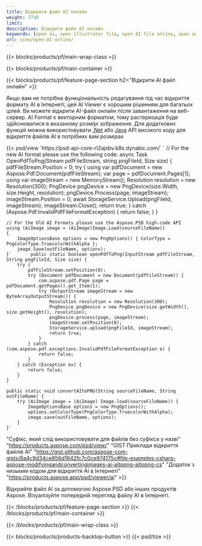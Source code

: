 ```yaml
---
title: Відкрити файл AI онлайн
weight: 7730
limit: 
description: Відкрити файл AI онлайн
keywords: [open ai, open illustrator file, open AI file online, open adobe illustrator, preview of ai file, ai format open]
url: view/open-AI-online/
---
```


{{< blocks/products/pf/main-wrap-class >}}


{{< blocks/products/pf/main-container >}}

{{< blocks/products/pf/feature-page-section h2="Відкрити AI файл онлайн" >}}
<p>Якщо вам не потрібна функціональність редагування під час відкриття формату AI в Інтернеті, цей AI Viewer є хорошим рішенням для багатьох цілей. Ви можете відкрити AI-файл онлайн після завантаження на веб-сервер. AI Format є векторним форматом, тому растеризація буде здійснюватися в вказаному розмірі зображення. Для додаткових функцій можна використовувати <a href="/psd/net">.Net</a> або <a href="/psd/java">Java</a> API високого коду для відкриття файлів AI в потрібних вам розмірах</p>
{{< psd/view `https://psd-api-core-rl2ajsbv.k8s.dynabic.com/` 
`	// For the new AI format please use the following code:
	async Task<bool> OpenPdfToPng(Stream pdfFileStream, string pngFileId, Size size)
	{
		pdfFileStream.Position = 0;
		try
		{
			using var pdfDocument = new Aspose.Pdf.Document(pdfFileStream);
			var page = pdfDocument.Pages[1];
			using var imageStream = new MemoryStream();
			Resolution resolution = new Resolution(300);
			PngDevice pngDevice = new PngDevice(size.Width, size.Height, resolution);
			pngDevice.Process(page, imageStream);
			imageStream.Position = 0;
			await StorageService.Upload(pngFileId, imageStream);
			imageStream.Close();
			return true;
		}
		catch (Aspose.Pdf.InvalidPdfFileFormatException)
		{
			return false;
		}
	}
	
	// For the Old AI Formats please use the Aspose.PSD high-code API
	using (AiImage image = (AiImage)Image.Load(sourceFileName))
	{
		ImageOptionsBase options = new PngOptions() { ColorType = PngColorType.TruecolorWithAlpha };
		image.Save(outFileName, options);
	}`  `    public static boolean openPdfToPng(InputStream pdfFileStream, String pngFileId, Size size) {
        try {
            pdfFileStream.setPosition(0);
            try (Document pdfDocument = new Document(pdfFileStream)) {
                com.aspose.pdf.Page page = pdfDocument.getPages().get_Item(1);
                try (OutputStream imageStream = new ByteArrayOutputStream()) {
                    Resolution resolution = new Resolution(300);
                    PngDevice pngDevice = new PngDevice(size.getWidth(), size.getHeight(), resolution);
                    pngDevice.process(page, imageStream);
                    imageStream.setPosition(0);
                    StorageService.upload(pngFileId, imageStream);
                    return true;
                }
            } catch (com.aspose.pdf.exceptions.InvalidPdfFileFormatException e) {
                return false;
            }
        } catch (Exception ex) {
            return false;
        }
    }

    public static void convertAItoPNG(String sourceFileName, String outFileName) {
        try (AiImage image = (AiImage) Image.load(sourceFileName)) {
            ImageOptionsBase options = new PngOptions();
            options.setColorType(PngColorType.TruecolorWithAlpha);
            image.save(outFileName, options);
        }
    }` 
"Суфікс, який слід використовувати для файлів без суфікса у назві" "https://products.aspose.com/psd/view/" 
"GIST Приклади відкриття файлів AI" "https://gist.github.com/aspose-com-gists/8a4c9d34ce856d1642fc7c0ce974175c#file-examples-csharp-aspose-modifyingandconvertingimages-ai-aitopng-aitopng-cs" 
"Додаток з низьким кодом для відкриття AI в Інтернеті" "https://products.aspose.app/psd/viewer/ai" >}}
<p>Відкрийте файл AI за допомогою Aspose.PSD або інших продуктів Aspose. Візуалізуйте попередній перегляд файлу AI в Інтернеті.</p>
{{< /blocks/products/pf/feature-page-section >}}
{{< /blocks/products/pf/main-container >}}


{{< /blocks/products/pf/main-wrap-class >}}

{{< blocks/products/products-backtop-button >}}
{{< psd/tize >}}
